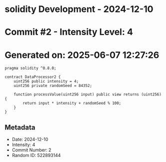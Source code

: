 ﻿# solidity Development - 2024-12-10
# Commit #2 - Intensity Level: 4
# Generated on: 2025-06-07 12:27:26
```solidity
pragma solidity ^0.8.0;

contract DataProcessor2 {
    uint256 public intensity = 4;
    uint256 private randomSeed = 84352;

    function processValue(uint256 input) public view returns (uint256) {
        return input * intensity + randomSeed % 100;
    }
}
```
## Metadata
- Date: 2024-12-10
- Intensity: 4
- Commit Number: 2
- Random ID: 522893144
